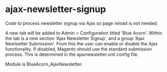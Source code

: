 # ajax-newsletter-signup
Code to process newsletter signup via Ajax so page reload is not needed.

A new tab will be added to Admin > Configuration titled 'Blue Acorn'. 
Within the tab is a new section 'Ajax Newsletter Signup', and a group 'Ajax Newlsetter Submission'. From this the user can enable or disable the Ajax functionality. If disabled, Magento should use the standard submission process. This is determined in the ajaxnewsletter.xml config file.

Module is BlueAcorn_AjaxNewsletter.
